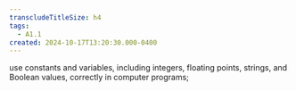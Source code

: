 ```yaml
---
transcludeTitleSize: h4
tags:
  - A1.1
created: 2024-10-17T13:20:30.000-0400
---
```

use constants and variables, including integers, floating points, strings, and Boolean values, correctly in computer programs;